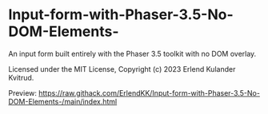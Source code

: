 # Input-form-with-Phaser-3.5-No-DOM-Elements-

An input form built entirely with the Phaser 3.5 toolkit with no DOM overlay.

Licensed under the MIT License, Copyright (c) 2023 Erlend Kulander Kvitrud.

Preview:
https://raw.githack.com/ErlendKK/Input-form-with-Phaser-3.5-No-DOM-Elements-/main/index.html

